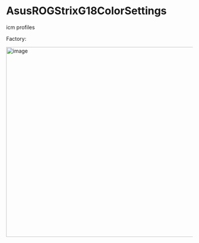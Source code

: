 # AsusROGStrixG18ColorSettings

icm profiles

Factory:

<img width="514" alt="image" src="https://github.com/HamzaYslmn/AsusROGStrixG18ColorSettings/assets/78810304/87399331-9405-496b-b0ef-1c42d0dc6af2">

